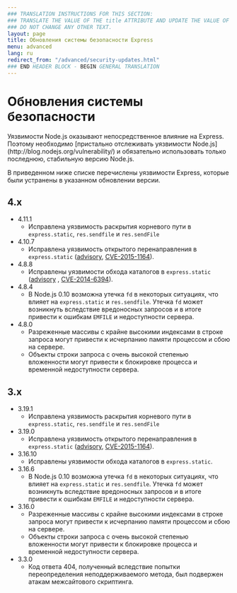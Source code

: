 ```yaml
---
### TRANSLATION INSTRUCTIONS FOR THIS SECTION:
### TRANSLATE THE VALUE OF THE title ATTRIBUTE AND UPDATE THE VALUE OF THE lang ATTRIBUTE. 
### DO NOT CHANGE ANY OTHER TEXT. 
layout: page
title: Обновления системы безопасности Express
menu: advanced
lang: ru
redirect_from: "/advanced/security-updates.html"
### END HEADER BLOCK - BEGIN GENERAL TRANSLATION
---
```


# Обновления системы безопасности

<div class="doc-box doc-notice" markdown="1">
Уязвимости Node.js оказывают непосредственное влияние на Express. Поэтому необходимо [пристально отслеживать уязвимости Node.js](http://blog.nodejs.org/vulnerability/) и обязательно использовать только последнюю, стабильную версию Node.js.
</div>

В приведенном ниже списке перечислены уязвимости Express, которые были устранены в указанном обновлении версии.

## 4.x

  * 4.11.1
    * Исправлена уязвимость раскрытия корневого пути в `express.static`, `res.sendfile` и `res.sendFile`
  * 4.10.7
    * Исправлена уязвимость открытого перенаправления в `express.static` ([advisory](https://nodesecurity.io/advisories/serve-static-open-redirect), [CVE-2015-1164](http://cve.mitre.org/cgi-bin/cvename.cgi?name=CVE-2015-1164)).
  * 4.8.8
    * Исправлены уязвимости обхода каталогов в `express.static` ([advisory](http://nodesecurity.io/advisories/send-directory-traversal) , [CVE-2014-6394](http://cve.mitre.org/cgi-bin/cvename.cgi?name=CVE-2014-6394)).
  * 4.8.4
    * В Node.js 0.10 возможна утечка `fd` в некоторых ситуациях, что влияет на `express.static` и `res.sendfile`. Утечка `fd` может возникнуть вследствие вредоносных запросов и в итоге привести к ошибкам `EMFILE` и недоступности сервера.
  * 4.8.0
    * Разреженные массивы с крайне высокими индексами в строке запроса могут привести к исчерпанию памяти процессом и сбою на сервере.
    * Объекты строки запроса с очень высокой степенью вложенности могут привести к блокировке процесса и временной недоступности сервера.

## 3.x

  * 3.19.1
    * Исправлена уязвимость раскрытия корневого пути в `express.static`, `res.sendfile` и `res.sendFile`
  * 3.19.0
    * Исправлена уязвимость открытого перенаправления в `express.static` ([advisory](https://nodesecurity.io/advisories/serve-static-open-redirect), [CVE-2015-1164](http://cve.mitre.org/cgi-bin/cvename.cgi?name=CVE-2015-1164)).
  * 3.16.10
    * Исправлены уязвимости обхода каталогов в `express.static`.
  * 3.16.6
    * В Node.js 0.10 возможна утечка `fd` в некоторых ситуациях, что влияет на `express.static` и `res.sendfile`. Утечка `fd` может возникнуть вследствие вредоносных запросов и в итоге привести к ошибкам `EMFILE` и недоступности сервера.
  * 3.16.0
    * Разреженные массивы с крайне высокими индексами в строке запроса могут привести к исчерпанию памяти процессом и сбою на сервере.
    * Объекты строки запроса с очень высокой степенью вложенности могут привести к блокировке процесса и временной недоступности сервера.
  * 3.3.0
    * Код ответа 404, полученный вследствие попытки переопределения неподдерживаемого метода, был подвержен атакам межсайтового скриптинга.
